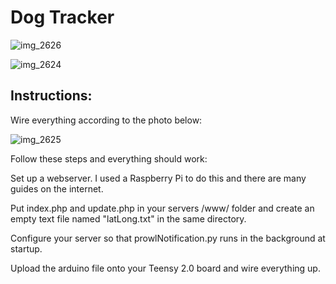 # Dog Tracker

![img_2626](https://cloud.githubusercontent.com/assets/11162612/24115079/96f33ca2-0d78-11e7-9360-e2311cb125b8.JPG)

![img_2624](https://cloud.githubusercontent.com/assets/11162612/24115087/9bbb3780-0d78-11e7-81a8-f1f7ffdaafb4.JPG)

## Instructions:

Wire everything according to the photo below:

![img_2625](https://cloud.githubusercontent.com/assets/11162612/24115075/9476b0da-0d78-11e7-843f-92503537e4de.png)

Follow these steps and everything should work:

Set up a webserver. I used a Raspberry Pi to do this and there are many guides on the internet.

Put index.php and update.php in your servers /www/ folder and create an empty text file named "latLong.txt" in the same directory.

Configure your server so that prowlNotification.py runs in the background at startup.

Upload the arduino file onto your Teensy 2.0 board and wire everything up.



